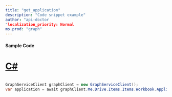```yaml
---
title: "get_application"
description: "Code snippet example" 
author: "api-doctor
"localization_priority: Normal
ms.prod: "graph"
--- 
```

#### Sample Code
# [C#](#tab/Csharp)

```C#

GraphServiceClient graphClient = new GraphServiceClient();
var application = await graphClient.Me.Drive.Items.Items.Workbook.Application.Request().GetAsync();

```